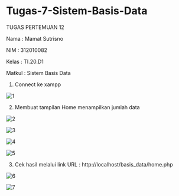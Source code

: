 # Tugas-7-Sistem-Basis-Data
TUGAS PERTEMUAN 12

Nama : Mamat Sutrisno 

NIM : 312010082 

Kelas : TI.20.D1 

Matkul : Sistem Basis Data

1. Connect ke xampp

![1](https://user-images.githubusercontent.com/101656195/173071222-60493938-7008-4f9a-b7d7-7e814c3ebdaf.png)

2. Membuat tampilan Home menampilkan jumlah data

![2](https://user-images.githubusercontent.com/101656195/173071393-df330383-d793-46e3-8e8b-1ec8e03657c9.png)

![3](https://user-images.githubusercontent.com/101656195/173071405-60a91ed9-9d83-413f-8ed9-995ed0b1fd00.png)

![4](https://user-images.githubusercontent.com/101656195/173071413-cb74dc07-8ff5-454f-a728-787f1feb45ba.png)

![5](https://user-images.githubusercontent.com/101656195/173071421-e442a982-da4e-4fbe-a77b-db835e8191a0.png)

3. Cek hasil melalui link URL : http://localhost/basis_data/home.php

![6](https://user-images.githubusercontent.com/101656195/173071427-1cba55b2-aee7-4bf5-bf9d-915a2ad52253.png)

![7](https://user-images.githubusercontent.com/101656195/173071430-7dbec881-e76a-4564-986e-987cf0f251d1.png)
